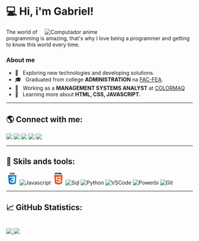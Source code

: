 # 💻 Hi, i'm Gabriel!

<img src="https://codinginfinite.com/wp-content/uploads/2018/12/0KXuX_V54FKpK-wsX.gif" min-width="400px" max-width="400px" width="400px" align="right" alt="Computador anime">

The world of programming is amazing, that's why I love being a programmer and getting to know this world every time.

<h3> About me </h3>

- 🤔 &nbsp; Exploring new technologies and developing solutions.
- 🎓 &nbsp; Graduated from college **ADMINISTRATION** na <a href="http://feata.edu.br/">FAC-FEA</a>.
- 💼 &nbsp; Working as a **MANAGEMENT SYSTEMS ANALYST** at <a href="https://loja.colormaq.com.br/">COLORMAQ</a>
- 🌱 &nbsp; Learning more about **HTML, CSS, JAVASCRIPT.**
</p>
<hr>

## 🌎 Connect with me:

<p align="left">
  <a href="#" alt="Gmail">
  <img src="https://img.shields.io/badge/-Gmail-FF0000?style=flat-square&labelColor=FF0000&logo=gmail&logoColor=white&link=LINK-DO-SEU-EMAIL" /></a>

  <a href="#" alt="Linkedin">
  <img src="https://img.shields.io/badge/-Linkedin-0e76a8?style=flat-square&logo=Linkedin&logoColor=white&link=LINK-DO-SEU-LINKEDIN" /></a>

  <a href="#" alt="WhatsApp">
  <img src="https://img.shields.io/badge/-WhatsApp-25d366?style=flat-square&labelColor=25d366&logo=whatsapp&logoColor=white&link=API-DO-SEU-WHATSAPP"/></a>

  <a href="#" alt="Facebook">
  <img src="https://img.shields.io/badge/-Facebook-3b5998?style=flat-square&labelColor=3b5998&logo=facebook&logoColor=white&link=LINK-DO-SEU-FACEBOOK"/></a>

  <a href="#" alt="Instagram">
  <img src="https://img.shields.io/badge/-Instagram-DF0174?style=flat-square&labelColor=DF0174&logo=instagram&logoColor=white&link=LINK-DO-SEU-INSTAGRAM"/></a>
</p>  
  
</p>
<hr>

## 🚀 Skils ands tools:
<p align="left">
<img height="32" src="https://raw.githubusercontent.com/github/explore/80688e429a7d4ef2fca1e82350fe8e3517d3494d/topics/css/css.png" alt="CSS"/>
  
<img height="32" src="https://seeklogo.com/images/J/javascript-logo-E967E87D74-seeklogo.com.png" alt="Javascript"/>
  
<img height="32" src="https://raw.githubusercontent.com/github/explore/80688e429a7d4ef2fca1e82350fe8e3517d3494d/topics/html/html.png" alt="HTML5"/>
  
<img height="32" src="https://seeklogo.com/images/M/microsoft-sql-server-logo-96AF49E2B3-seeklogo.com.png" alt="Sql"/>
  
<img height="32" src="https://img-premium.flaticon.com/png/512/3098/premium/3098090.png?token=exp=1629329918~hmac=ab0dda858ad5e46ec2015b8a8f81edd4" alt="Python"/>
  
<img height="32" src="https://upload.wikimedia.org/wikipedia/commons/thumb/9/9a/Visual_Studio_Code_1.35_icon.svg/1024px-Visual_Studio_Code_1.35_icon.svg.png" alt="VSCode"/>  
  
<img height="32" src="https://upload.wikimedia.org/wikipedia/commons/thumb/c/cf/New_Power_BI_Logo.svg/630px-New_Power_BI_Logo.svg.png" alt="Powerbi"/>

<img height="32" src="https://upload.wikimedia.org/wikipedia/commons/thumb/3/3f/Git_icon.svg/1024px-Git_icon.svg.png" alt="Git"/>    
</p>  

</p>
<hr>

## 📈 GitHub Statistics:

<br/>

<a href="https://github.com/GabrielPrt">
  <img height="180em" src="https://github-readme-stats.vercel.app/api?username=GabrielPrt&theme=gruvbox&show_icons=true" />
  <img height="180em" src="https://github-readme-stats.vercel.app/api/top-langs/?username=GabrielPrt&layout=compact&langs_count=16&theme=gruvbox" />
 
</a>

<br/>
